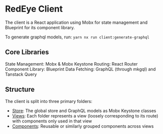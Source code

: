 # RedEye Client

The client is a React application using Mobx for state management and Blueprint for its component library.

To generate graphql models, run: `yarn nx run client:generate-graphql`

## Core Libraries

State Management: Mobx & Mobx Keystone
Routing: React Router
Component Library: Blueprint
Data Fetching: GraphQL (through mkgql) and Tanstack Query

## Structure

The client is split into three primary folders:

- [Store](./src/store): The global store and GraphQL models as Mobx Keystone classes
- [Views](./src/views): Each folder represents a view (loosely corresponding to its route) with components only used in that view
- [Components](./src/components): Reusable or similarly grouped components across views








